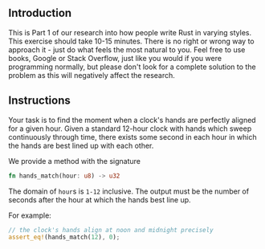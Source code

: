 ## Introduction

This is Part 1 of our research into how people write Rust in varying styles. This exercise should take 10-15 minutes. There is no right or wrong way to approach it - just do what feels the most natural to you. Feel free to use books, Google or Stack Overflow, just like you would if you were programming normally, but please don't look for a complete solution to the problem as this will negatively affect the research.

## Instructions

Your task is to find the moment when a clock's hands are perfectly aligned for a given hour. Given a standard 12-hour clock with hands which sweep continuously through time, there exists some second in each hour in which the hands are best lined up with each other. 

We provide a method with the signature

```rust
fn hands_match(hour: u8) -> u32
```

The domain of `hour`s is `1-12` inclusive. The output must be the number of seconds after the hour at which the hands best line up.

For example:

```rust
// the clock's hands align at noon and midnight precisely
assert_eq!(hands_match(12), 0);
```
